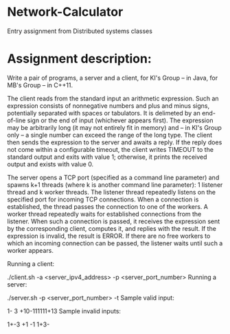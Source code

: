 # Network-Calculator
Entry assignment from Distributed systems classes

# Assignment description:

Write a pair of programs, a server and a client, for KI's Group – in Java, for MB's Group – in C++11.

The client reads from the standard input an arithmetic expression. Such an expression consists of nonnegative numbers and plus and minus signs, potentially separated with spaces or tabulators. It is delimeted by an end-of-line sign or the end of input (whichever appears first). The expression may be arbitrarily long (it may not entirely fit in memory) and – in KI's Group only – a single number can exceed the range of the long type. The client then sends the expression to the server and awaits a reply. If the reply does not come within a configurable timeout, the client writes TIMEOUT to the standard output and exits with value 1; otherwise, it prints the received output and exists with value 0.

The server opens a TCP port (specified as a command line parameter) and spawns k+1 threads (where k is another command line parameter): 1 listener thread and k worker threads. The listener thread repeatedly listens on the specified port for incoming TCP connections. When a connection is established, the thread passes the connection to one of the workers. A worker thread repeatedly waits for established connections from the listener. When such a connection is passed, it receives the expression sent by the corresponding client, computes it, and replies with the result. If the expression is invalid, the result is ERROR. If there are no free workers to which an incoming connection can be passed, the listener waits until such a worker appears.

Running a client:

./client.sh -a <server_ipv4_address> -p <server_port_number>
Running a server:

./server.sh -p <server_port_number> -t <k>
Sample valid input:

1- 3    +10-111111+13
Sample invalid inputs:

1+-3
+1
-1
1+3-
